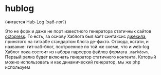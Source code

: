 hublog
======
(читается Hub-Log [хаб-лог])

Это не форк и даже не порт известного генератора статичных сайтов [octopress](http://octopress.org). То есть, за основу Хаблога был взят синтаксис [джекила](http://jekyllrb.com/docs/quickstart), принятого на гитхабе стандартом блога де-факто. Отсюда, кстати, и название: гит-хаб-блог, построенное по той же схеме, что и web-log
Хаблог пока состоит из набора парсеров файлов формата `.markdown`. Первый релиз будет включать генератор статичного контента. Который можно использовать и как динамический генератор, мы же php используем

